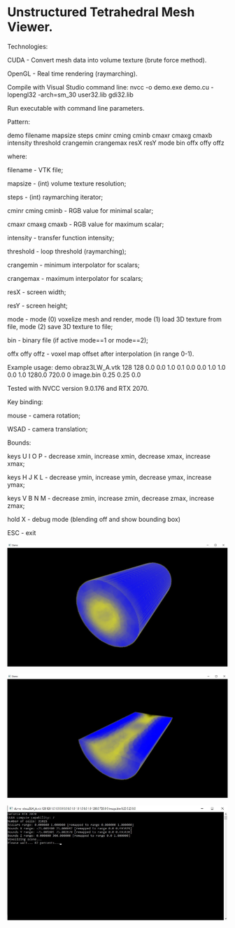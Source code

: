 # Unstructured Tetrahedral Mesh Viewer.


Technologies:

CUDA - Convert mesh data into volume texture (brute force method).

OpenGL - Real time rendering (raymarching).


Compile with Visual Studio command line:
nvcc -o demo.exe demo.cu -lopengl32 -arch=sm_30  user32.lib gdi32.lib

Run executable with command line parameters. 

Pattern:

demo filename mapsize steps cminr cming cminb cmaxr cmaxg cmaxb intensity threshold crangemin crangemax resX resY mode bin offx offy offz

where:

filename - VTK file;

mapsize - (int) volume texture resolution;

steps - (int) raymarching iterator;

cminr cming cminb - RGB value for minimal scalar;

cmaxr cmaxg cmaxb - RGB value for maximum scalar;

intensity - transfer function intensity;

threshold - loop threshold (raymarching);

crangemin - minimum interpolator for scalars;

crangemax - maximum interpolator for scalars;

resX - screen width;

resY - screen height;

mode - mode (0) voxelize mesh and render, mode (1) load 3D texture from file, mode (2) save 3D texture to file;

bin - binary file (if active mode==1 or mode==2);

offx offy offz - voxel map offset after interpolation (in range 0-1).

Example usage: demo obraz3LW_A.vtk 128 128 0.0 0.0 1.0 0.1 0.0 0.0 1.0 1.0 0.0 1.0 1280.0 720.0 0 image.bin 0.25 0.25 0.0

Tested with NVCC version 9.0.176 and RTX 2070.

Key binding:

mouse - camera rotation;

WSAD - camera translation;

Bounds:

keys U I O P - decrease xmin, increase xmin, decrease xmax, increase xmax;

keys H J K L - decrease ymin, increase ymin, decrease ymax, increase ymax;

keys V B N M - decrease zmin, increase zmin, decrease zmax, increase zmax;

hold X - debug mode (blending off and show bounding box)

ESC - exit

![alt text](Screenshot1.jpg)

![alt text](Screenshot2.jpg)

![alt text](Screenshot3.jpg)
